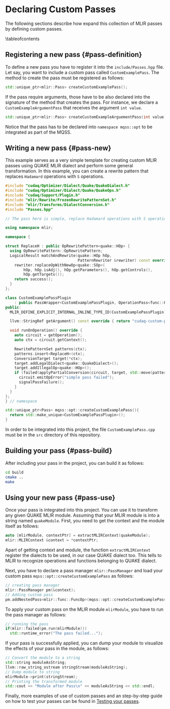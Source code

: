 # Declaring Custom Passes

<!-- IMPORTANT: Keep the line above as the first line. -->
<!----------------------------------------------------------------------------
Copyright 2024 Munich Quantum Software Stack Project

Licensed under the Apache License, Version 2.0 with LLVM Exceptions (the
"License"); you may not use this file except in compliance with the License.
You may obtain a copy of the License at

https://github.com/Munich-Quantum-Software-Stack/QDMI/blob/develop/LICENSE

Unless required by applicable law or agreed to in writing, software
distributed under the License is distributed on an "AS IS" BASIS, WITHOUT
WARRANTIES OR CONDITIONS OF ANY KIND, either express or implied. See the
License for the specific language governing permissions and limitations under
the License.

SPDX-License-Identifier: Apache-2.0 WITH LLVM-exception
-------------------------------------------------------------------------- -->

<!-- This file is a static page and included in the ./CMakeLists.txt file. -->

The following sections describe how expand this collection of MLIR passes by defining custom passes.

\tableofcontents

## Registering a new pass {#pass-definition}

To define a new pass you have to register it into the `include/Passes.hpp` file. Let say, you want to include a custom pass called `CustomExamplePass`.
The method to create the pass must be registered as follows:

```cpp
std::unique_ptr<mlir::Pass> createCustomExamplePass();
```

If the pass require arguments, those have to be also declared into the signature of the method that creates the pass. For instance, we declare a `CustomExampleArgumentPass` that receives the argument `int value`.

```cpp
std::unique_ptr<mlir::Pass> createCustomExampleArguementPass(int value);
```

Notice that the pass has to be declared into `namespace mqss::opt` to be integrated as part of the MQSS.

## Writing a new pass {#pass-new}

This example serves as a very simple template for creating custom MLIR passes using QUAKE MLIR dialect and perform some general transformation. In this example, you can create a rewrite pattern that replaces `Hadamard` operations with `S` operations.

```cpp
#include "cudaq/Optimizer/Dialect/Quake/QuakeDialect.h"
#include "cudaq/Optimizer/Dialect/Quake/QuakeOps.h"
#include "cudaq/Support/Plugin.h"
#include "mlir/Rewrite/FrozenRewritePatternSet.h"
#include "mlir/Transforms/DialectConversion.h"
#include "Passes.hpp"

// The pass here is simple, replace Hadamard operations with S operations.

using namespace mlir;

namespace {

struct ReplaceH : public OpRewritePattern<quake::HOp> {
  using OpRewritePattern::OpRewritePattern;
  LogicalResult matchAndRewrite(quake::HOp hOp,
                                PatternRewriter &rewriter) const override {
    rewriter.replaceOpWithNewOp<quake::SOp>(
        hOp, hOp.isAdj(), hOp.getParameters(), hOp.getControls(),
        hOp.getTargets());
    return success();
  }
};

class CustomExamplePassPlugin
    : public PassWrapper<CustomExamplePassPlugin, OperationPass<func::FuncOp>> {
public:
  MLIR_DEFINE_EXPLICIT_INTERNAL_INLINE_TYPE_ID(CustomExamplePassPlugin)

  llvm::StringRef getArgument() const override { return "cudaq-custom-pass"; }

  void runOnOperation() override {
    auto circuit = getOperation();
    auto ctx = circuit.getContext();

    RewritePatternSet patterns(ctx);
    patterns.insert<ReplaceH>(ctx);
    ConversionTarget target(*ctx);
    target.addLegalDialect<quake::QuakeDialect>();
    target.addIllegalOp<quake::HOp>();
    if (failed(applyPartialConversion(circuit, target, std::move(patterns)))) {
      circuit.emitOpError("simple pass failed");
      signalPassFailure();
    }
  }
};
} // namespace

std::unique_ptr<Pass> mqss::opt::createCustomExamplePass(){
  return std::make_unique<CustomExamplePassPlugin>();
}
```

In order to be integrated into this project, the file `CustomExamplePass.cpp` must be in the `src` directory of this repository.

## Building your pass {#pass-build}

After including your pass in the project, you can build it as follows:

```bash
cd build
cmake ..
make 
```

## Using your new pass {#pass-use}

Once your pass is integrated into this project. You can use it to transform any given QUAKE MLIR module. Assuming that your MLIR module is into a string named `quakeModule`.
First, you need to get the context and the module itself as follows:

```cpp
auto [mlirModule, contextPtr] = extractMLIRContext(quakeModule);
mlir::MLIRContext &context = *contextPtr;
```

Apart of getting context and module, the function `extractMLIRContext` register the dialects to be used, in our case QUAKE dialect too. This tells to MLIR to recognize operations and functions belonging to QUAKE dialect.

Next, you have to declare a pass manager `mlir::PassManager` and load your custom pass `mqss::opt::createCustomExamplePass` as follows:
```cpp
// creating pass manager
mlir::PassManager pm(&context);
// Adding custom pass
pm.addNestedPass<mlir::func::FuncOp>(mqss::opt::createCustomExamplePass());
```
To apply your custom pass on the MLIR module `mlirModule`, you have to run the pass manager as follows:
```cpp
// running the pass
if(mlir::failed(pm.run(mlirModule)))
  std::runtime_error("The pass failed...");
```
If your pass is successfully applied, you can dump your module to visualize the effects of your pass in the module, as follows:
```cpp
// Convert the module to a string
std::string moduleAsString;
llvm::raw_string_ostream stringStream(moduleAsString);
// Dump module to string
mlirModule->print(stringStream);
// Printing the transformed module
std::cout << "Module after Pass\n" << moduleAsString << std::endl;
```
Finally, more examples of use of custom passes and an step-by-step guide on how to test your passes can be found in [Testing your passes](tests.md).
